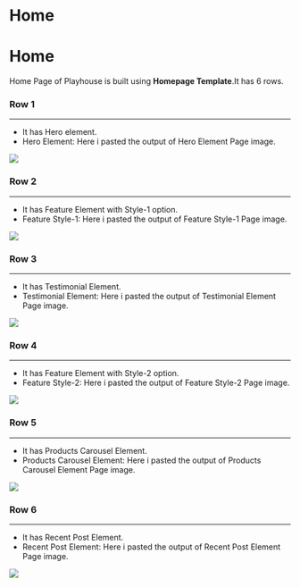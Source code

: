 # Home
# Home

Home Page of Playhouse is built using **Homepage Template**.It has 6 rows.

### Row 1
---
* It has Hero element.
* Hero Element: Here i pasted the output of Hero Element Page image.

![](http://transvelo.github.io/docs/playhouse/images/hero-element.png)

### Row 2
---
* It has Feature Element with Style-1 option.
* Feature Style-1: Here i pasted the output of Feature Style-1 Page image.

![](http://transvelo.github.io/docs/playhouse/images/feature-1.png)

### Row 3
---
* It has Testimonial Element.
* Testimonial Element: Here i pasted the output of Testimonial Element Page image.

![](http://transvelo.github.io/docs/playhouse/images/testimonial.png)

### Row 4
---
* It has Feature Element with Style-2 option.
* Feature Style-2: Here i pasted the output of Feature Style-2 Page image.

![](http://transvelo.github.io/docs/playhouse/images/feature-2.png)

### Row 5
---
* It has Products Carousel Element.
* Products Carousel Element: Here i pasted the output of Products Carousel Element Page image.

![](http://transvelo.github.io/docs/playhouse/images/products-carousel.png)

### Row 6
---
* It has Recent Post Element.
* Recent Post Element: Here i pasted the output of Recent Post Element Page image.

![](http://transvelo.github.io/docs/playhouse/images/recent-post.png)



